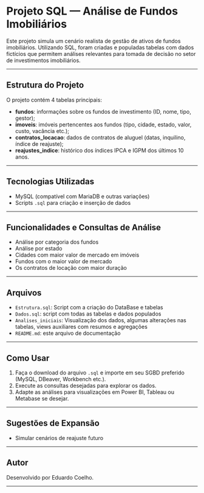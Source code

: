 
# Projeto SQL — Análise de Fundos Imobiliários

Este projeto simula um cenário realista de gestão de ativos de fundos imobiliários.
Utilizando SQL, foram criadas e populadas tabelas com dados fictícios que permitem análises relevantes para tomada de decisão no setor de investimentos imobiliários.

---

## Estrutura do Projeto

O projeto contém 4 tabelas principais:

- **fundos**: informações sobre os fundos de investimento (ID, nome, tipo, gestor);
- **imoveis**: imóveis pertencentes aos fundos (tipo, cidade, estado, valor, custo, vacância etc.);
- **contratos_locacao**: dados de contratos de aluguel (datas, inquilino, índice de reajuste);
- **reajustes_indice**: histórico dos índices IPCA e IGPM dos últimos 10 anos.

---

## Tecnologias Utilizadas

- MySQL (compatível com MariaDB e outras variações)
- Scripts `.sql` para criação e inserção de dados

---

## Funcionalidades e Consultas de Análise

- Análise por categoria dos fundos
- Análise por estado
- Cidades com maior valor de mercado em imóveis
- Fundos com o maior valor de mercado
- Os contratos de locação com maior duração

---

## Arquivos

- `Estrutura.sql`: Script com a criação do DataBase e tabelas
- `Dados.sql`: script com todas as tabelas e dados populados
- `Analises_iniciais`: Visualização dos dados, algumas alterações nas tabelas, views auxiliares com resumos e agregações
- `README.md`: este arquivo de documentação

---

## Como Usar

1. Faça o download do arquivo `.sql` e importe em seu SGBD preferido (MySQL, DBeaver, Workbench etc.).
2. Execute as consultas desejadas para explorar os dados.
3. Adapte as análises para visualizações em Power BI, Tableau ou Metabase se desejar.

---

## Sugestões de Expansão

- Simular cenários de reajuste futuro

---

## Autor

Desenvolvido por Eduardo Coelho.

---
